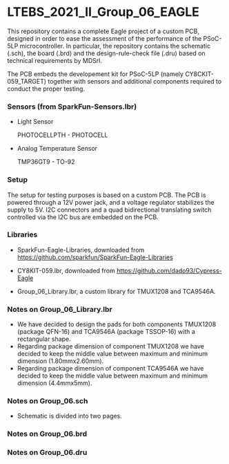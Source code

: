 # LTEBS_2021_II_Group_06_EAGLE
This repository contains a complete Eagle project of a custom PCB, designed in order to ease the assessment of the performance of the PSoC-5LP microcontroller. 
In particular, the repository contains the schematic (.sch), the board (.brd) and the design-rule-check file (.dru) based on technical requirements by MDSrl. 

The PCB embeds the developement kit for PSoC-5LP (namely CY8CKIT-059_TARGET) together with sensors and additional components required to conduct the proper testing.

### Sensors (from SparkFun-Sensors.lbr) 
-	Light Sensor

	PHOTOCELLPTH - PHOTOCELL

- Analog Temperature Sensor

	TMP36GT9 - TO-92
  
### Setup
The setup for testing purposes is based on a custom PCB. The PCB is powered through a 12V power jack, and a voltage regulator stabilizes the supply to 5V. I2C connectors and a quad bidirectional translating switch controlled via the I2C bus are embedded on the PCB.

### Libraries 

- SparkFun-Eagle-Libraries, downloaded from https://github.com/sparkfun/SparkFun-Eagle-Libraries

- CY8KIT-059.lbr, downloaded from https://github.com/dado93/Cypress-Eagle

- Group_06_Library.lbr, a custom library for TMUX1208 and TCA9546A.

### Notes on Group_06_Library.lbr
-	We have decided to design the pads for both components TMUX1208 (package QFN-16) and TCA9546A (package TSSOP-16) with a rectangular shape. 
-	Regarding package dimension of component TMUX1208 we have decided to keep the middle value between maximum and minimum dimension (1.80mmx2.60mm).
-	Regarding package dimension of component TCA9546A we have decided to keep the middle value between maximum and minimum dimension (4.4mmx5mm).

### Notes on Group_06.sch 
-	Schematic is divided into two pages.

### Notes on Group_06.brd

### Notes on Group_06.dru

